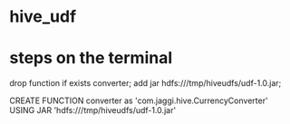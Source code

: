 # hive_udf
# steps on the terminal





drop function if exists converter;
add jar hdfs:///tmp/hiveudfs/udf-1.0.jar;

CREATE FUNCTION converter as 'com.jaggi.hive.CurrencyConverter' USING JAR 'hdfs:///tmp/hiveudfs/udf-1.0.jar'

